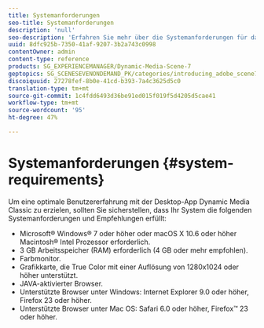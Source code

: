 ```yaml
---
title: Systemanforderungen
seo-title: Systemanforderungen
description: 'null'
seo-description: 'Erfahren Sie mehr über die Systemanforderungen für das beste Erlebnis mit Dynamic Media Classic. '
uuid: 8dfc925b-7350-41af-9207-3b2a743c0998
contentOwner: admin
content-type: reference
products: SG_EXPERIENCEMANAGER/Dynamic-Media-Scene-7
geptopics: SG_SCENESEVENONDEMAND_PK/categories/introducing_adobe_scene7
discoiquuid: 27278fef-8b0e-41cd-b393-7a4c3625d5c0
translation-type: tm+mt
source-git-commit: 1c4fdd6493d36be91ed015f019f5d4205d5cae41
workflow-type: tm+mt
source-wordcount: '95'
ht-degree: 47%

---
```



# Systemanforderungen {#system-requirements}

Um eine optimale Benutzererfahrung mit der Desktop-App Dynamic Media Classic zu erzielen, sollten Sie sicherstellen, dass Ihr System die folgenden Systemanforderungen und Empfehlungen erfüllt:

* Microsoft® Windows® 7 oder höher oder macOS X 10.6 oder höher Macintosh® Intel Prozessor erforderlich.
* 3 GB Arbeitsspeicher (RAM) erforderlich (4 GB oder mehr empfohlen).
* Farbmonitor.
* Grafikkarte, die True Color mit einer Auflösung von 1280x1024 oder höher unterstützt.
* JAVA-aktivierter Browser.
* Unterstützte Browser unter Windows: Internet Explorer 9.0 oder höher, Firefox 23 oder höher.
* Unterstützte Browser unter Mac OS: Safari 6.0 oder höher, Firefox™ 23 oder höher.

